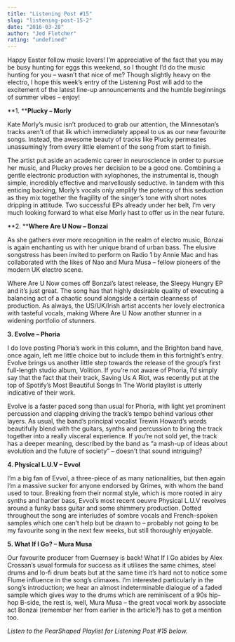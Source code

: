 ```yaml
---
title: "Listening Post #15"
slug: "listening-post-15-2"
date: "2016-03-28"
author: "Jed Fletcher"
rating: "undefined"
---
```


Happy Easter fellow music lovers! I’m appreciative of the fact that you may be busy hunting for eggs this weekend, so I thought I’d do the music hunting for you – wasn’t that nice of me? Though slightly heavy on the electro, I hope this week’s entry of the Listening Post will add to the excitement of the latest line-up announcements and the humble beginnings of summer vibes – enjoy!

**1. ****Plucky – Morly**

Kate Morly’s music isn’t produced to grab our attention, the Minnesotan’s tracks aren’t of that ilk which immediately appeal to us as our new favourite songs. Instead, the awesome beauty of tracks like Plucky permeates unassumingly from every little element of the song from start to finish.

The artist put aside an academic career in neuroscience in order to pursue her music, and Plucky proves her decision to be a good one. Combining a gentle electronic production with xylophones, the instrumental is, though simple, incredibly effective and marvellously seductive. In tandem with this enticing backing, Morly’s vocals only amplify the potency of this seduction as they mix together the fragility of the singer’s tone with short notes dripping in attitude. Two successful EPs already under her belt, I’m very much looking forward to what else Morly hast to offer us in the near future.

**2. ****Where Are U Now – Bonzai**

As she gathers ever more recognition in the realm of electro music, Bonzai is again enchanting us with her unique brand of urban bass. The elusive songstress has been invited to perform on Radio 1 by Annie Mac and has collaborated with the likes of Nao and Mura Musa – fellow pioneers of the modern UK electro scene.

Where Are U Now comes off Bonzai’s latest release, the Sleepy Hungry EP and it’s just great. The song has that highly desirable quality of executing a balancing act of a chaotic sound alongside a certain cleanness of production. As always, the US/UK/Irish artist accents her lovely electronica with tasteful vocals, making Where Are U Now another stunner in a widening portfolio of stunners.

**3. Evolve – Phoria**

I do love posting Phoria’s work in this column, and the Brighton band have, once again, left me little choice but to include them in this fortnight’s entry. Evolve brings us another little step towards the release of the group’s first full-length studio album, Volition. If you’re not aware of Phoria, I’d simply say that the fact that their track, Saving Us A Riot, was recently put at the top of Spotify’s Most Beautiful Songs In The World playlist is utterly indicative of their work.

Evolve is a faster paced song than usual for Phoria, with light yet prominent percussion and clapping driving the track’s tempo behind various other layers. As usual, the band’s principal vocalist Trewin Howard’s words beautifully blend with the guitars, synths and percussion to bring the track together into a really visceral experience. If you’re not sold yet, the track has a deeper meaning, described by the band as “a mash-up of ideas about evolution and the future of society” – doesn’t that sound intriguing?

**4\. Physical L.U.V – Evvol**

I’m a big fan of Evvol, a three-piece of as many nationalities, but then again I’m a massive sucker for anyone endorsed by Grimes, with whom the band used to tour. Breaking from their normal style, which is more rooted in airy synths and harder bass, Evvol’s most recent oeuvre Physical L.U.V revolves around a funky bass guitar and some shimmery production. Dotted throughout the song are interludes of sombre vocals and French-spoken samples which one can’t help but be drawn to – probably not going to be my favourite song in the next few weeks, but still thoroughly enjoyable.

**5\. What If I Go? – Mura Musa**

Our favourite producer from Guernsey is back! What If I Go abides by Alex Crossan’s usual formula for success as it utilises the same chimes, steel drums and lo-fi drum beats but at the same time it’s hard not to notice some Flume influence in the song’s climaxes. I’m interested particularly in the song’s introduction; we hear an almost indeterminable dialogue of a faded sample which gives way to the drums which are reminiscent of a 90s hip-hop B-side, the rest is, well, Mura Musa – the great vocal work by associate act Bonzai (remember her from earlier in the article?) has to get a mention too.

_Listen to the PearShaped Playlist for Listening Post #15 below._
